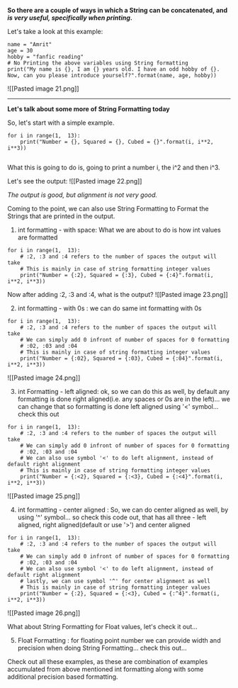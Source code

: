 **So there are a couple of ways in which a String can be concatenated, and *is very useful, specifically when printing*.**

Let's take a look at this example:
```
name = "Amrit"
age = 30
hobby = "fanfic reading"
# No Printing the above variables using String formatting
print("My name is {}, I am {} years old. I have an odd hobby of {}. Now, can you please introduce yourself?".format(name, age, hobby))

```

![[Pasted image 21.png]]

***

**Let's talk about some more of String Formatting today**

So, let's start with a simple example.
```
for i in range(1,  13):
    print("Number = {}, Squared = {}, Cubed = {}".format(i, i**2, i**3))
    
```

What this is going to do is, going to print a number i, the i^2 and then i^3.

Let's see the output:
![[Pasted image 22.png]]

*The output is good, but alignment is not very good.*

Coming to the point, we can also use String Formatting to Format the Strings that are printed in the output.

1. int formatting - with space: What we are about to do is how int values are formatted
```
for i in range(1,  13):
    # :2, :3 and :4 refers to the number of spaces the output will take
    # This is mainly in case of string formatting integer values
    print("Number = {:2}, Squared = {:3}, Cubed = {:4}".format(i, i**2, i**3))

```

Now after adding :2, :3 and :4, what is the output?
![[Pasted image 23.png]]

2. int formatting - with 0s : we can do same int formatting with 0s
```
for i in range(1,  13):
    # :2, :3 and :4 refers to the number of spaces the output will take
    # We can simply add 0 infront of number of spaces for 0 formatting
    # :02, :03 and :04
    # This is mainly in case of string formatting integer values
    print("Number = {:02}, Squared = {:03}, Cubed = {:04}".format(i, i**2, i**3))

```

![[Pasted image 24.png]]

3. int Formatting - left aligned: ok, so we can do this as well, by default any formatting is done right aligned(i.e. any spaces or 0s are in the left)... we can change that so formatting is done left aligned using '<' symbol... check this out
```
for i in range(1,  13):
    # :2, :3 and :4 refers to the number of spaces the output will take
    # We can simply add 0 infront of number of spaces for 0 formatting
    # :02, :03 and :04
    # We can also use symbol '<' to do left alignment, instead of default right alignment
    # This is mainly in case of string formatting integer values
    print("Number = {:<2}, Squared = {:<3}, Cubed = {:<4}".format(i, i**2, i**3))

```

![[Pasted image 25.png]]

4. int formatting - center aligned : So, we can do center aligned as well, by using '^' symbol... so check this code out, that has all three - left aligned, right aligned(default or use '>') and center aligned
```
for i in range(1,  13):
    # :2, :3 and :4 refers to the number of spaces the output will take
    # We can simply add 0 infront of number of spaces for 0 formatting
    # :02, :03 and :04
    # We can also use symbol '<' to do left alignment, instead of default right alignment
    # lastly, we can use symbol '^' for center alignment as well
    # This is mainly in case of string formatting integer values
    print("Number = {:2}, Squared = {:<3}, Cubed = {:^4}".format(i, i**2, i**3))
```

![[Pasted image 26.png]]

What about String Formatting for Float values, let's check it out...

5. Float Formatting : for floating point number we can provide width and precision when doing String Formatting... check this out...

Check out all these examples, as these are combination of examples accumulated from above mentioned int formatting along with some additional precision based formatting.


